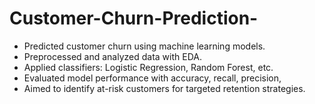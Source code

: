 # Customer-Churn-Prediction-
- Predicted customer churn using machine learning models.
- Preprocessed and analyzed data with EDA.
- Applied classifiers: Logistic Regression, Random Forest, etc.
- Evaluated model performance with accuracy, recall, precision, 
- Aimed to identify at-risk customers for targeted retention strategies.
